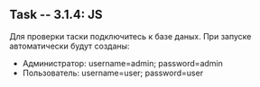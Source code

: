 Task -- 3.1.4: JS
- 
Для проверки таски подключитесь к базе даных. При запуске автоматически будут созданы:
+ Администратор: username=admin; password=admin
+ Пользователь: username=user; password=user
